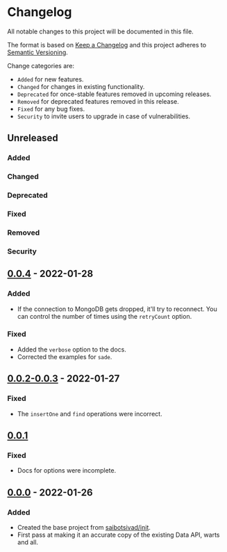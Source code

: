 # Changelog

All notable changes to this project will be documented in this file.

The format is based on [Keep a Changelog](http://keepachangelog.com/en/1.0.0/)
and this project adheres to [Semantic Versioning](http://semver.org/spec/v2.0.0.html).

Change categories are:

* `Added` for new features.
* `Changed` for changes in existing functionality.
* `Deprecated` for once-stable features removed in upcoming releases.
* `Removed` for deprecated features removed in this release.
* `Fixed` for any bug fixes.
* `Security` to invite users to upgrade in case of vulnerabilities.

## Unreleased
### Added
### Changed
### Deprecated
### Fixed
### Removed
### Security

## [0.0.4](https://github.com/saibotsivad/mongodb-local-data-api/compare/v0.0.3...v0.0.4) - 2022-01-28
### Added
- If the connection to MongoDB gets dropped, it'll try to reconnect. You can control the number of times using the `retryCount` option.
### Fixed
- Added the `verbose` option to the docs.
- Corrected the examples for `sade`.

## [0.0.2-0.0.3](https://github.com/saibotsivad/mongodb-local-data-api/compare/v0.0.1...v0.0.3) - 2022-01-27
### Fixed
- The `insertOne` and `find` operations were incorrect.

## [0.0.1](https://github.com/saibotsivad/mongodb-local-data-api/compare/v0.0.0...v0.0.1)
### Fixed
- Docs for options were incomplete.

## [0.0.0](https://github.com/saibotsivad/mongodb-local-data-api/tree/v0.0.0) - 2022-01-26
### Added
- Created the base project from [saibotsivad/init](https://github.com/saibotsivad/init).
- First pass at making it an accurate copy of the existing Data API, warts and all.

